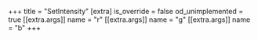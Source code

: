 +++
title = "SetIntensity"
[extra]
is_override = false
od_unimplemented = true
[[extra.args]]
name = "r"
[[extra.args]]
name = "g"
[[extra.args]]
name = "b"
+++